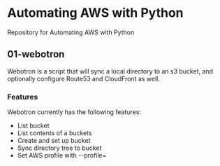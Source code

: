 # Automating AWS with Python
Repository for Automating AWS with Python

## 01-webotron

Webotron is a script that will sync a local directory to an s3 bucket, and optionally configure Route53 and CloudFront as well.

### Features

Webotron currently has the following features:

- List bucket
- List contents of a buckets
- Create and set up bucket
- Sync directory tree to bucket
- Set AWS profile with --profile=<profileName>
